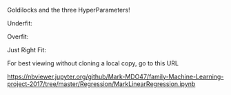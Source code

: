 Goldilocks and the three HyperParameters!

Underfit: 

Overfit:

Just Right Fit:

For best viewing without cloning a local copy, go to this URL

https://nbviewer.jupyter.org/github/Mark-MDO47/family-Machine-Learning-project-2017/tree/master/Regression/MarkLinearRegression.ipynb
